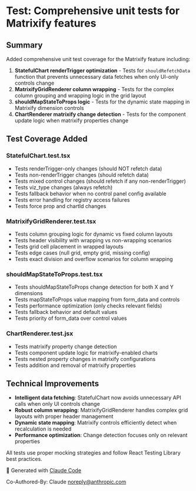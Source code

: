 # Test: Comprehensive unit tests for Matrixify features

## Summary

Added comprehensive unit test coverage for the Matrixify feature including:

1. **StatefulChart renderTrigger optimization** - Tests for `shouldRefetchData` function that prevents unnecessary data fetches when only UI-only controls change
2. **MatrixifyGridRenderer column wrapping** - Tests for the complex column grouping and wrapping logic in the grid layout
3. **shouldMapStateToProps logic** - Tests for the dynamic state mapping in Matrixify dimension controls
4. **ChartRenderer matrixify change detection** - Tests for the component update logic when matrixify properties change

## Test Coverage Added

### StatefulChart.test.tsx
- Tests renderTrigger-only changes (should NOT refetch data)
- Tests non-renderTrigger changes (should refetch data)
- Tests mixed control changes (should refetch if any non-renderTrigger)
- Tests viz_type changes (always refetch)
- Tests fallback behavior when no control panel config available
- Tests error handling for registry access failures
- Tests force prop and chartId changes

### MatrixifyGridRenderer.test.tsx
- Tests column grouping logic for dynamic vs fixed column layouts
- Tests header visibility with wrapping vs non-wrapping scenarios
- Tests grid cell placement in wrapped layouts
- Tests edge cases (null grid, empty grid, missing config)
- Tests exact division and overflow scenarios for column wrapping

### shouldMapStateToProps.test.tsx
- Tests shouldMapStateToProps change detection for both X and Y dimensions
- Tests mapStateToProps value mapping from form_data and controls
- Tests performance optimization (only checks relevant fields)
- Tests fallback behavior and default values
- Tests priority of form_data over control values

### ChartRenderer.test.jsx
- Tests matrixify property change detection
- Tests component update logic for matrixify-enabled charts
- Tests nested property changes in matrixify configurations
- Tests addition and removal of matrixify properties

## Technical Improvements

- **Intelligent data fetching**: StatefulChart now avoids unnecessary API calls when only UI controls change
- **Robust column wrapping**: MatrixifyGridRenderer handles complex grid layouts with proper header management
- **Dynamic state mapping**: Matrixify controls efficiently detect when recalculation is needed
- **Performance optimization**: Change detection focuses only on relevant properties

All tests use proper mocking strategies and follow React Testing Library best practices.

🤖 Generated with [Claude Code](https://claude.ai/code)

Co-Authored-By: Claude <noreply@anthropic.com>
